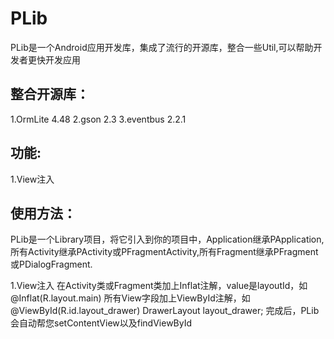 PLib
=================
PLib是一个Android应用开发库，集成了流行的开源库，整合一些Util,可以帮助开发者更快开发应用

整合开源库：
-------------
1.OrmLite 4.48
2.gson 2.3
3.eventbus 2.2.1

功能:
-------------
1.View注入




使用方法：
----
PLib是一个Library项目，将它引入到你的项目中，Application继承PApplication,所有Activity继承PActivity或PFragmentActivity,所有Fragment继承PFragment或PDialogFragment.

1.View注入
在Activity类或Fragment类加上Inflat注解，value是layoutId，如
@Inflat(R.layout.main)
所有View字段加上ViewById注解，如
@ViewById(R.id.layout_drawer)
DrawerLayout layout_drawer;
完成后，PLib会自动帮您setContentView以及findViewById